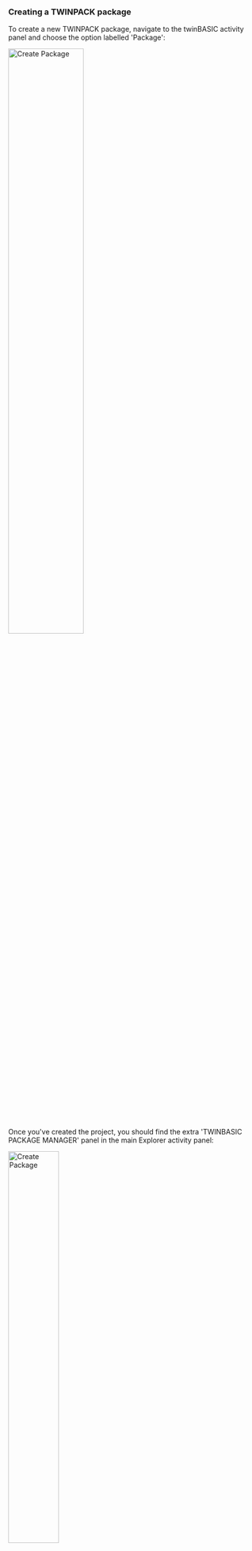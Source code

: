 ### Creating a TWINPACK package

To create a new TWINPACK package, navigate to the twinBASIC activity panel and choose the option labelled 'Package':

<img src="https://twinbasic.com/images/wiki/packCreatePackage1.png" alt="Create Package" width="55%">
<br>
<br>

Once you've created the project, you should find the extra 'TWINBASIC PACKAGE MANAGER' panel in the main Explorer activity panel:

<img src="https://twinbasic.com/images/wiki/packCreatePackage2.png" alt="Create Package" width="45%">
<br>
<br>

You should now edit the Namespace, Description, Licence and Visibility properties appropriately by using the package manager 'EDIT' links, which will take you to the individual settings in the `Settings` file.   Once you've edited them, remember to close (and save) the `Settings` file in order for your changes to be reflected in the package manager panel.

- **Namespace:** this is the symbol that will be used to group your components in projects that reference your package.  For example, a package that provides a series of different dialog classes might use the namespace `Dialogs`.
- **Description:** this is the descriptive text that will appear in the `Settings`->`References` list.  If you plan to share this package, it is wise to think carefully about the description so that others can find your package easily through TWINSERV.
- **Licence:** this short text appears in the `Settings`->`References` list, alongside the Description.  If you plan to share this package, it is important that you enter this field, and the value you enter here should appropriately match the content of the LICENCE.md file (e.g. 'MIT', 'LGPL' etc).
- **Visibility:** determines whether the package is visible to only you (PRIVATE) or everyone (PUBLIC).  The value set here only takes effect when you use the 'PUBLISH THIS PACKAGE' button to publish your package in the package manager service, TWINSERV.

*If you don't plan to publish your package on TWINSERV, then you don't need to fill in the **Licence** or **Visibility** fields.*

You can now create components (Class, Module, Interface) in your project as normal, and when you are finished, it's time to finalize the package.   You have two options;

<br>

### OPTION 1 - Finalize the package into a TWINPACK file

Use this option if you want to just create a local TWINPACK file that you can use in other projects.  For this, the build process is the same as any ordinary twinBASIC build... just hit the Build button in the TWINBASIC panel:

<img src="https://twinbasic.com/images/wiki/packCreateTWINPACK.png" alt="Create Package" width="95%">
<br>
<br>

You'll see the build output notification in the `DEBUG CONSOLE`, as seen above.

Job done.  See [Importing a package from a TWINPACK file](https://github.com/WaynePhillipsEA/twinbasic/wiki/twinBASIC-Packages-Importing-a-package-from-a-TWINPACK-file) for referencing and using the TWINPACK file in other twinBASIC projects.

<br>

### OPTION 2 - Publish the package directly to the package manager service (TWINSERV)

If you're publishing your package onto TWINSERV, you don't need to create the TWINPACK file manually.  Just use the 'PUBLISH THIS PACKAGE' button:

<img src="https://twinbasic.com/images/wiki/packPublishButton.png" alt="Create Package" width="45%">
<br>
<br>

***Publishing packages onto TWINSERV requires you to first create a publisher account.  If you haven't done so, you'll be prompted to do so at this stage.***

You will then be prompted to confirm the package details:

<img src="https://twinbasic.com/images/wiki/packPublishPackage1.png" alt="Create Package" width="65%">
<br>
<br>

After pressing `YES`, the package will be uploaded to TWINSERV.   Check the `DEBUG CONSOLE` for completion notices:

<img src="https://twinbasic.com/images/wiki/packPublishComplete1.png" alt="Create Package" width="85%">
<br>
<br>

 If the package got uploaded successfully, it should be available via TWINSERV within a few moments.   If you've created a `PUBLIC` package, others will be able to see and download it at this point.

See [Importing a package from TWINSERV](https://github.com/WaynePhillipsEA/twinbasic/wiki/twinBASIC-Packages-Importing-a-package-from-TWINSERV) for referencing and using the uploaded packages.

<br>
<br>

### Special files LICENCE.md and CHANGELOG.md

When you create a new package project, you'll see two additional files created for you in the project filesystem:

<img src="https://twinbasic.com/images/wiki/packLicenceFiles.png" alt="Create Package" width="55%">
<br>
<br>

If you're publishing a `PUBLIC` package to the package manager service, it is important that you edit these two files before publishing.  These are both markdown files, and will in future become more accessible to users that are considering using your package from TWINSERV. 